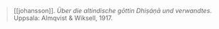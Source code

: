> [[johansson]]. *Über die altindische gōttin Dhiṣáṇā und verwandtes*. Uppsala: Almqvist & Wiksell, 1917.